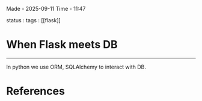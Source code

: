 
Made - 2025-09-11                     Time - 11:47

status :
tags : [[flask]]

# When Flask meets DB
---
In python we use ORM, SQLAlchemy to interact with DB.






# References